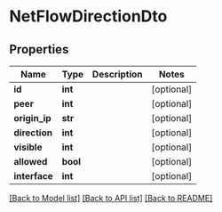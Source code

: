 # NetFlowDirectionDto

## Properties
Name | Type | Description | Notes
------------ | ------------- | ------------- | -------------
**id** | **int** |  | [optional] 
**peer** | **int** |  | [optional] 
**origin_ip** | **str** |  | [optional] 
**direction** | **int** |  | [optional] 
**visible** | **int** |  | [optional] 
**allowed** | **bool** |  | [optional] 
**interface** | **int** |  | [optional] 

[[Back to Model list]](../README.md#documentation-for-models) [[Back to API list]](../README.md#documentation-for-api-endpoints) [[Back to README]](../README.md)


